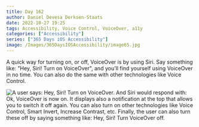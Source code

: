 ```yaml
---
title: Day 162
author: Daniel Devesa Derksen-Staats
date: 2022-10-27 19:25
tags: Accessibility, Voice Control, VoiceOver, a11y
categories: ["Accessibility"]
series: ["365 Days iOS Accessibility"]
image: /Images/365DaysIOSAccessibility/image65.jpg
---
```


A quick way for turning on, or off, VoiceOver is by using Siri. Say something like: "Hey, Siri! Turn on VoiceOver", and you'll find yourself using VoiceOver in no time. You can also do the same with other technologies like Voice Control.

![A user says: Hey, Siri! Turn on VoiceOver. And Siri would respond with: Ok, VoiceOver is now on. It displays also a notification at the top that allows you to switch it off again. You can also turn on other technologies like Voice Control, Smart Invert, Increase Contrast, etc. Finally, the user can also turn these off by saying something like: Hey, Siri! Turn VoiceOver off.](/Images/365DaysIOSAccessibility/image65.jpg)
